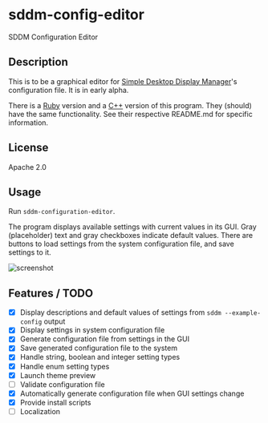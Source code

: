 # sddm-config-editor

SDDM Configuration Editor

## Description

This is to be a graphical editor for [Simple Desktop Display
Manager](https://github.com/sddm/sddm)'s configuration file. It is in
early alpha.

There is a [Ruby](ruby) version and a [C++](cpp) version of this program.
They (should) have the same functionality. See their respective README.md
for specific information.

## License

Apache 2.0

## Usage

Run `sddm-configuration-editor`.

The program displays available settings with current values in its
GUI. Gray (placeholder) text and gray checkboxes indicate default
values. There are buttons to load settings from the system configuration
file, and save settings to it.

![screenshot](http://i.imgur.com/QPndiYb.png)

## Features / TODO

- [x] Display descriptions and default values of settings from
  `sddm --example-config` output
- [x] Display settings in system configuration file
- [x] Generate configuration file from settings in the GUI
- [x] Save generated configuration file to the system
- [x] Handle string, boolean and integer setting types
- [x] Handle enum setting types
- [x] Launch theme preview
- [ ] Validate configuration file
- [x] Automatically generate configuration file when GUI settings change
- [x] Provide install scripts
- [ ] Localization
